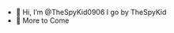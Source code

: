 - 👋 Hi, I’m @TheSpyKid0906 I go by TheSpyKid
- 👀 More to Come

<!---
TheSpyKid0906/TheSpyKid0906 is a ✨ special ✨ repository because its `README.md` (this file) appears on your GitHub profile.
You can click the Preview link to take a look at your changes.
--->
